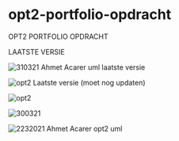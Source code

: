 # opt2-portfolio-opdracht
OPT2 PORTFOLIO OPDRACHT

LAATSTE VERSIE


![310321 Ahmet Acarer uml laatste versie](https://user-images.githubusercontent.com/73262708/113144098-2eb92000-922d-11eb-9f21-add0bf80b13e.png)




![opt2 Laatste versie (moet nog updaten)](https://user-images.githubusercontent.com/73262708/113076682-e28bc280-91cf-11eb-91ed-e5ad16ad95e6.png)







![opt2](https://user-images.githubusercontent.com/73262708/113068998-b700dc00-91bf-11eb-8c2c-c5b91472b6e9.png)


![300321](https://user-images.githubusercontent.com/73262708/112908838-91f16800-90f0-11eb-93e3-50363fa46e1b.png)


![2232021 Ahmet Acarer opt2 uml](https://user-images.githubusercontent.com/73262708/111925877-d22a6800-8aaa-11eb-8740-f04d1a89f422.png)

